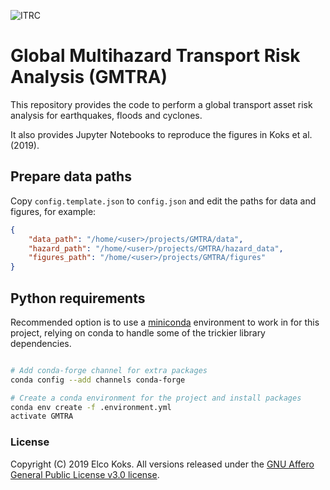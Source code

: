 ![ITRC](https://www.itrc.org.uk/wp-content/themes/itrc-mistral/images/ITRC-mistral.png)

# Global Multihazard Transport Risk Analysis (GMTRA)

This repository provides the code to perform a global transport asset risk analysis for earthquakes, floods and cyclones. 

It also provides Jupyter Notebooks to reproduce the figures in Koks et al. (2019). 

## Prepare data paths

Copy `config.template.json` to `config.json` and edit the paths for data and
figures, for example:

```json
{
    "data_path": "/home/<user>/projects/GMTRA/data",
    "hazard_path": "/home/<user>/projects/GMTRA/hazard_data",
    "figures_path": "/home/<user>/projects/GMTRA/figures"
}
```

## Python requirements

Recommended option is to use a [miniconda](https://conda.io/miniconda.html)
environment to work in for this project, relying on conda to handle some of the
trickier library dependencies.

```bash

# Add conda-forge channel for extra packages
conda config --add channels conda-forge

# Create a conda environment for the project and install packages
conda env create -f .environment.yml
activate GMTRA

```


### License
Copyright (C) 2019 Elco Koks. All versions released under the [GNU Affero General Public License v3.0 license](LICENSE).

